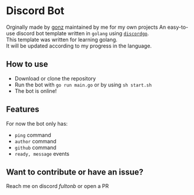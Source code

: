 # Discord Bot

Orginally made by [gonz](https://github.com/gonzyui) maintained by me for my own projects
An easy-to-use discord bot template written in `golang` using [`discordgo`](https://github.com/bwmarrin/discordgo).  
 This template was written for learning golang.  
It will be updated according to my progress in the language. 

## How to use

- Download or clone the repository
- Run the bot with `go run main.go` or by using `sh start.sh`
- The bot is online!

## Features

For now the bot only has:
- `ping` command
- `author` command
- `github` command
- `ready, message` events

## Want to contribute or have an issue?

Reach me on discord *fultonb* or open a PR
